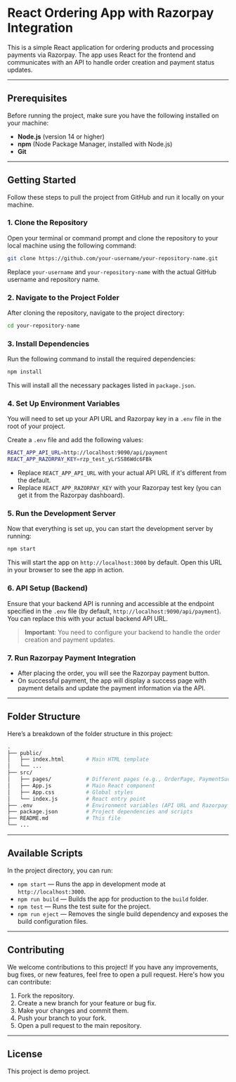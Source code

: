 # React Ordering App with Razorpay Integration

This is a simple React application for ordering products and processing payments via Razorpay. The app uses React for the frontend and communicates with an API to handle order creation and payment status updates.

---

## Prerequisites

Before running the project, make sure you have the following installed on your machine:

- **Node.js** (version 14 or higher)
- **npm** (Node Package Manager, installed with Node.js)
- **Git**

---

## Getting Started

Follow these steps to pull the project from GitHub and run it locally on your machine.

### 1. Clone the Repository

Open your terminal or command prompt and clone the repository to your local machine using the following command:

```bash
git clone https://github.com/your-username/your-repository-name.git
```

Replace `your-username` and `your-repository-name` with the actual GitHub username and repository name.

### 2. Navigate to the Project Folder

After cloning the repository, navigate to the project directory:

```bash
cd your-repository-name
```

### 3. Install Dependencies

Run the following command to install the required dependencies:

```bash
npm install
```

This will install all the necessary packages listed in `package.json`.

### 4. Set Up Environment Variables

You will need to set up your API URL and Razorpay key in a `.env` file in the root of your project.

Create a `.env` file and add the following values:

```bash
REACT_APP_API_URL=http://localhost:9090/api/payment
REACT_APP_RAZORPAY_KEY=rzp_test_yLrSS86Wdc6FBk
```

- Replace `REACT_APP_API_URL` with your actual API URL if it's different from the default.
- Replace `REACT_APP_RAZORPAY_KEY` with your Razorpay test key (you can get it from the Razorpay dashboard).

### 5. Run the Development Server

Now that everything is set up, you can start the development server by running:

```bash
npm start
```

This will start the app on `http://localhost:3000` by default. Open this URL in your browser to see the app in action.

### 6. API Setup (Backend)

Ensure that your backend API is running and accessible at the endpoint specified in the `.env` file (by default, `http://localhost:9090/api/payment`). You can replace this with your actual backend API URL.

> **Important**: You need to configure your backend to handle the order creation and payment updates.

### 7. Run Razorpay Payment Integration

- After placing the order, you will see the Razorpay payment button.
- On successful payment, the app will display a success page with payment details and update the payment information via the API.

---

## Folder Structure

Here’s a breakdown of the folder structure in this project:

```bash
.
├── public/
│   ├── index.html       # Main HTML template
│   └── ...
├── src/
│   ├── pages/           # Different pages (e.g., OrderPage, PaymentSuccessPage)
│   ├── App.js           # Main React component
│   ├── App.css          # Global styles
│   └── index.js         # React entry point
├── .env                 # Environment variables (API URL and Razorpay key)
├── package.json         # Project dependencies and scripts
├── README.md            # This file
└── ...
```

---

## Available Scripts

In the project directory, you can run:

- `npm start` — Runs the app in development mode at `http://localhost:3000`.
- `npm run build` — Builds the app for production to the `build` folder.
- `npm test` — Runs the test suite for the project.
- `npm run eject` — Removes the single build dependency and exposes the build configuration files.

---

## Contributing

We welcome contributions to this project! If you have any improvements, bug fixes, or new features, feel free to open a pull request. Here's how you can contribute:

1. Fork the repository.
2. Create a new branch for your feature or bug fix.
3. Make your changes and commit them.
4. Push your branch to your fork.
5. Open a pull request to the main repository.

---

## License

This project is demo project.

